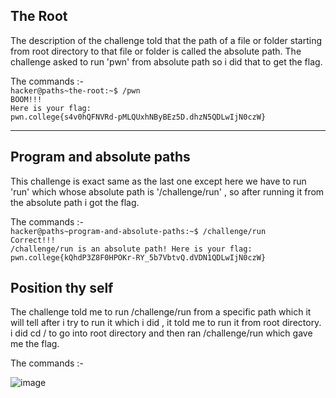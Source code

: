 ## The Root
The description of the challenge told that the path of a file or folder starting from root directory to that file or folder is called the absolute path. The challenge asked to run 'pwn' from absolute path so i did that to get the flag.

The commands :-<br/>
` hacker@paths~the-root:~$ /pwn `<br/> 
` BOOM!!! `<br/>
` Here is your flag: `<br/>
` pwn.college{s4v0hQFNVRd-pMLQUxhNByBEz5D.dhzN5QDLwIjN0czW} `

- - -

## Program and absolute paths
This challenge is exact same as the last one except here we have to run 'run' which whose absolute path is '/challenge/run' , so after running it from the absolute path i got the flag.

The commands :- <br/>
`hacker@paths~program-and-absolute-paths:~$ /challenge/run`<br/>
`Correct!!!`<br/>
`/challenge/run is an absolute path! Here is your flag:`<br/>
`pwn.college{kQhdP3Z8F0HPOKr-RY_5b7VbtvQ.dVDN1QDLwIjN0czW}`<br/>

## Position thy self
The challenge told me to run /challenge/run from a specific path which it will tell after i try to run it which i did , it told me to run it from root directory. i did cd / to go into root directory and then ran /challenge/run which gave me the flag.

The commands :-

![image](https://i.imgur.com/LqbTpAq.png)
